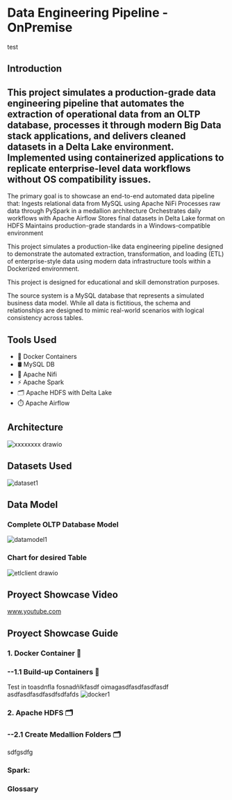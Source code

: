 # Data Engineering Pipeline - OnPremise
test
## Introduction
This project simulates a production-grade data engineering pipeline that automates the extraction of operational data from an OLTP database, processes it through modern Big Data stack applications, and delivers cleaned datasets in a Delta Lake environment. Implemented using containerized applications to replicate enterprise-level data workflows without OS compatibility issues.
---------
The primary goal is to showcase an end-to-end automated data pipeline that:
Ingests relational data from MySQL using Apache NiFi
Processes raw data through PySpark in a medallion architecture
Orchestrates daily workflows with Apache Airflow
Stores final datasets in Delta Lake format on HDFS
Maintains production-grade standards in a Windows-compatible environment

This project simulates a production-like data engineering pipeline designed to demonstrate the automated extraction, transformation, and loading (ETL) of enterprise-style data using modern data infrastructure tools within a Dockerized environment.

This project is designed for educational and skill demonstration purposes.



The source system is a MySQL database that represents a simulated business data model. While all data is fictitious, the schema and relationships are designed to mimic real-world scenarios with logical consistency across tables.

## Tools Used
- 🐳 Docker Containers 
- 🛢️ MySQL DB
- 🔄 Apache Nifi
- ⚡ Apache Spark
- 🗂️ Apache HDFS with Delta Lake
- ⏱️ Apache Airflow
## Architecture
![xxxxxxxx drawio](https://github.com/user-attachments/assets/19ef1dfd-c282-4aaf-a2f8-edfa7023d4f1)

## Datasets Used
![dataset1](https://github.com/user-attachments/assets/309bd941-b8a0-40a0-ac6c-243f393cd3e7)


## Data Model
### Complete OLTP Database Model
![datamodel1](https://github.com/user-attachments/assets/cc53a22c-a9ae-44d2-9b59-fb38ac1bdeeb)

### Chart for desired Table
![etlclient drawio](https://github.com/user-attachments/assets/9ec63cda-8cea-4b85-8741-d7cc2f0cb402)

## Proyect Showcase Video
www.youtube.com 
## Proyect Showcase Guide 
### 1. Docker Container 🐳

### --1.1 Build-up Containers 🐳
Test in toasdnfla  fosnadñlkfasdf  oimagasdfasdfasdfasdf
asdfasdfasdfasdfsdfafds
![docker1](https://github.com/user-attachments/assets/392775c9-191b-4b5a-8eda-e26786b2bc0d)



### 2. Apache HDFS 🗂️

### --2.1 Create Medallion Folders 🗂️
sdfgsdfg

### Spark:

### Glossary

